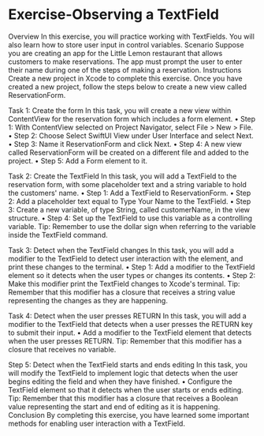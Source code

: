 # Exercise-Observing a TextField

Overview
In this exercise, you will practice working with TextFields. You will also learn how to store user input in control variables.
Scenario
Suppose you are creating an app for the Little Lemon restaurant that allows customers to make reservations.  The app must prompt the user to enter their name during one of the steps of making a reservation.
Instructions
Create a new project in Xcode to complete this exercise.
Once you have created a new project, follow the steps below to create a new view called ReservationForm.

Task 1: Create the form
In this task, you will create a new view within ContentView for the reservation form which includes a form element.
•    Step 1: With ContentView selected on Project Navigator, select File > New > File.
•    Step 2: Choose Select SwiftUI View under User Interface and select Next.
•    Step 3: Name it ReservationForm and click Next. 
•    Step 4: A new view called ReservationForm will be created on a different file and added to the project.
•    Step 5: Add a Form element to it.


Task 2: Create the TextField
In this task, you will add a TextField to the reservation form, with some placeholder text and a string variable to hold the customers' name.
•    Step 1: Add a TextField to ReservationForm.
•    Step 2: Add a placeholder text equal to Type Your Name to the TextField.
•    Step 3: Create a new variable, of type String, called customerName, in the view structure.
•    Step 4: Set up the TextField to use this variable as a controlling variable.
Tip: Remember to use the dollar sign when referring to the variable inside the TextField command.

Task 3: Detect when the TextField changes
In this task, you will add a modifier to the TextField to detect user interaction with the element, and print these changes to the terminal.
•    Step 1: Add a modifier to the TextField element so it detects when the user types or changes its contents.
•    Step 2: Make this modifier print the TextField changes to Xcode's terminal.
Tip: Remember that this modifier has a closure that receives a string value representing the changes as they are happening.


Task 4: Detect when the user presses RETURN
In this task, you will add a modifier to the TextField that detects when a user presses the RETURN key to submit their input.
•    Add a modifier to the TextField element that detects when the user presses RETURN.
Tip: Remember that this modifier has a closure that receives no variable.


Step 5: Detect when the TextField starts and ends editing
In this task, you will modify the TextField to implement logic that detects when the user begins editing the field and when they have finished.
•    Configure the TextField element so that it detects when the user starts or ends editing.
Tip: Remember that this modifier has a closure that receives a Boolean value representing the start and end of editing as it is happening.
Conclusion
By completing this exercise, you have learned some important methods for enabling user interaction with a TextField.


